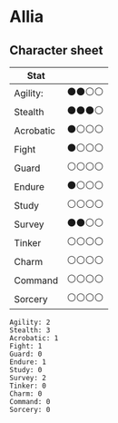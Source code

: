 # Allia

## Character sheet

| Stat      |              |
| --------- | ------------ |
| Agility:  | ⚫️⚫️⚪️⚪️ |
| Stealth   | ⚫️⚫️⚫️⚪️ |
| Acrobatic | ⚫️⚪️⚪️⚪️ |
| Fight     | ⚫️⚪️⚪️⚪️ |
| Guard     | ⚪️⚪️⚪️⚪️ |
| Endure    | ⚫️⚪️⚪️⚪️ |
| Study     | ⚪️⚪️⚪️⚪️ |
| Survey    | ⚫️⚫️⚪️⚪️ |
| Tinker    | ⚪️⚪️⚪️⚪️ |
| Charm     | ⚪️⚪️⚪️⚪️ |
| Command   | ⚪️⚪️⚪️⚪️ |
| Sorcery   | ⚪️⚪️⚪️⚪️ |

```
Agility: 2
Stealth: 3
Acrobatic: 1
Fight: 1
Guard: 0
Endure: 1
Study: 0
Survey: 2
Tinker: 0
Charm: 0
Command: 0
Sorcery: 0
```

